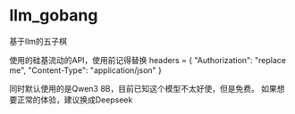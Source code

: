 # llm_gobang
基于llm的五子棋

使用的硅基流动的API，使用前记得替换
headers = {
    "Authorization": "replace me",
    "Content-Type": "application/json"
}

同时默认使用的是Qwen3 8B，目前已知这个模型不太好使，但是免费。
如果想要正常的体验，建议换成Deepseek
